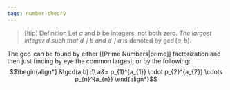 ```yaml
---
tags: number-theory
---
```

>[!tip] Definition
>Let $a$ and $b$ be integers, not both zero. *The largest integer $d$ such that $d \mid b$ and $d \mid a$* is denoted by $\gcd(a,b)$.

The $\gcd$ can be found by either [[Prime Numbers|prime]] factorization and then just finding by eye the common largest, or by the following:
$$\begin{align*}
&\gcd(a,b) :\\
a&= p_{1}^{a_{1}} \cdot p_{2}^{a_{2}} \cdots p_{n}^{a_{n}}
\end{align*}$$